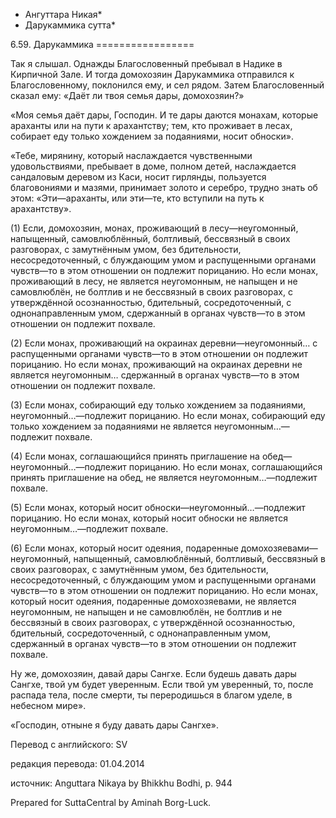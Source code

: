 * Ангуттара Никая*
* Дарукаммика сутта*

6\.59\. Дарукаммика
\=\=\=\=\=\=\=\=\=\=\=\=\=\=\=\=\=

Так я слышал\. Однажды Благословенный пребывал в Надике в Кирпичной Зале\. И тогда домохозяин Дарукаммика отправился к Благословенному, поклонился ему, и сел рядом\. Затем Благословенный сказал ему: «Даёт ли твоя семья дары, домохозяин?»

«Моя семья даёт дары, Господин\. И те дары даются монахам, которые араханты или на пути к арахантству; тем, кто проживает в лесах, собирает еду только хождением за подаяниями, носит обноски»\.

«Тебе, мирянину, который наслаждается чувственными удовольствиями, пребывает в доме, полном детей, наслаждается сандаловым деревом из Каси, носит гирлянды, пользуется благовониями и мазями, принимает золото и серебро, трудно знать об этом: «Эти—араханты, или эти—те, кто вступили на путь к арахантству»\.

\(1\) Если, домохозяин, монах, проживающий в лесу—неугомонный, напыщенный, самовлюблённый, болтливый, бессвязный в своих разговорах, с замутнённым умом, без бдительности, несосредоточенный, с блуждающим умом и распущенными органами чувств—то в этом отношении он подлежит порицанию\. Но если монах, проживающий в лесу, не является неугомонным, не напыщен и не самовлюблён, не болтлив и не бессвязный в своих разговорах, с утверждённой осознанностью, бдительный, сосредоточенный, с однонаправленным умом, сдержанный в органах чувств—то в этом отношении он подлежит похвале\.

\(2\) Если монах, проживающий на окраинах деревни—неугомонный… с распущенными органами чувств—то в этом отношении он подлежит порицанию\. Но если монах, проживающий на окраинах деревни не является неугомонным… сдержанный в органах чувств—то в этом отношении он подлежит похвале\.

\(3\) Если монах, собирающий еду только хождением за подаяниями, неугомонный…—подлежит порицанию\. Но если монах, собирающий еду только хождением за подаяниями не является неугомонным…—подлежит похвале\.

\(4\) Если монах, соглашающийся принять приглашение на обед—неугомонный…—подлежит порицанию\. Но если монах, соглашающийся принять приглашение на обед, не является неугомонным…—подлежит похвале\.

\(5\) Если монах, который носит обноски—неугомонный…—подлежит порицанию\. Но если монах, который носит обноски не является неугомонным…—подлежит похвале\.

\(6\) Если монах, который носит одеяния, подаренные домохозяевами—неугомонный, напыщенный, самовлюблённый, болтливый, бессвязный в своих разговорах, с замутнённым умом, без бдительности, несосредоточенный, с блуждающим умом и распущенными органами чувств—то в этом отношении он подлежит порицанию\. Но если монах, который носит одеяния, подаренные домохозяевами, не является неугомонным, не напыщен и не самовлюблён, не болтлив и не бессвязный в своих разговорах, с утверждённой осознанностью, бдительный, сосредоточенный, с однонаправленным умом, сдержанный в органах чувств—то в этом отношении он подлежит похвале\.

Ну же, домохозяин, давай дары Сангхе\. Если будешь давать дары Сангхе, твой ум будет уверенным\. Если твой ум уверенный, то, после распада тела, после смерти, ты переродишься в благом уделе, в небесном мире»\.

«Господин, отныне я буду давать дары Сангхе»\.

Перевод с английского: SV

редакция перевода: 01\.04\.2014

источник: Anguttara Nikaya by Bhikkhu Bodhi, p\. 944

Prepared for SuttaCentral by Aminah Borg\-Luck\.